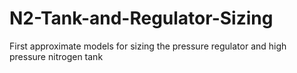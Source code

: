 # N2-Tank-and-Regulator-Sizing
First approximate models for sizing the pressure regulator and high pressure nitrogen tank

